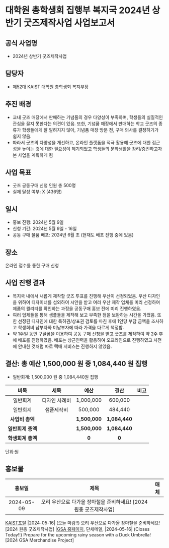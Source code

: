대학원 총학생회 집행부 복지국 2024년 상반기 굿즈제작사업 사업보고서
===

## 공식 사업명
- 2024년 상반기 굿즈제작사업

## 담당자
- 제52대 KAIST 대학원 총학생회 복지부장

## 추진 배경
- 교내 굿즈 매장에서 판매하는 기념품의 경우 다양성이 부족하며, 학생들의 실질적인 관심을 끌지 못한다는 의견이 있음. 또한, 기념품 매장에서 판매하는 학교 굿즈의 종류가 학생들에게 잘 알려지지 않아, 기념품 매장 방문 전, 구매 의사를 결정하기가 쉽지 않음. 
- 따라서 굿즈의 다양성을 개선하고, 온라인 플랫폼을 적극 활용해 굿즈에 대한 접근성을 높이는 것에 대한 필요성이 제기되었고 학생들의 문화생활을 장려/증진하고자 본 사업을 계획하게 됨 

## 사업 목표
- 굿즈 공동구매 신청 인원 총 500명
- 실제 달성 여부: X (436명)

## 일시
- 홍보 진행: 2024년 5월 9일 
- 신청 기간: 2024년 5월 9일 - 16일 
- 공동 구매 물품 배포: 2024년 6월 초 (현재도 배포 진행 중에 있음) 

## 장소
온라인 접수를 통한 구매 신청

## 사업 진행 결과
- 복지국 내에서 새롭게 제작할 굿즈 투표를 진행해 우산이 선정되었음. 우산 디자인을 위하여 디자이너를 섭외하여 시안을 받고 여러 우산 제작 업체를 미리 선정하여 제품의 퀄리티를 확인하는 과정을 공동구매 홍보 전에 미리 진행하였음. 
- 여러 업체들을 통해 샘플들을 제작해 보고 부족한 점을 보완하는 시간을 가졌음. 또한 선정된 디자인에 대한 특허권/상표권 검토를 마친 후에 1인당 부담 금액을 조사하고 학생회비 납부자와 미납부자에 따라 가격을 다르게 책정함. 
- 약 1주일 동안 구글폼을 이용하여 공동 구매 신청을 받고 굿즈를 제작하여 약 2주 후에 배포를 진행하였음. 배포는 상근인력을 활용하여 오프라인으로 진행하였고 사전에 안내한 것처럼 따로 택배 서비스는 진행하지 않았음. 


## 결산: 총 예산 1,500,000 원 중 1,084,440 원 집행

- 일반회계: 1,500,000 원 중 1,084,440원 집행

|  **비목** |   **세목**   | **예산** | **결산** | **비고** |
|:----------:|:------------:|:--------:|:--------:|:--------:|
|일반회계| 디자인 사례비 | 1,000,000 | 600,000 ||
|일반회계| 샘플제작비 | 500,000 | 484,440 | |
|   **사업비 총액**  |  | **1,500,000** | **1,084,440** ||
|   **일반회계 총액**  |  | **1,500,000** | **1,084,440** ||
|   **학생회계 총액**  |  |**0** | **0** ||

단위:원 



## 홍보물

|  **홍보일** |   **제목**   | **매체** |
|:----------:|:------------:|:--------:|
|2024-05-09|오리 우산으로 다가올 장마철을 준비하세요! [2024 원총 굿즈제작사업]
[KAIST포탈](https://portal.kaist.ac.kr/ennotice/student_notice/11715248136034)
|2024-05-16| (오늘 마감!!) 오리 우산으로 다가올 장마철을 준비하세요! [2024 원총 굿즈제작사업]
|[GSA 홈페이지](https://gsa.kaist.ac.kr/notice/243719?page=2), 단체메일, 
|2024-05-16| (Closes Today!!) Prepare for the upcoming rainy season with a Duck Umbrella! [2024 GSA Merchandise Project]